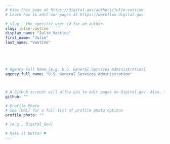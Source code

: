 ```yaml
---
# View this page at https://digital.gov/authors/julie-vastine
# Learn how to edit our pages at https://workflow.digital.gov

# slug — the specific user-id for an author.
slug: julie-vastine
display_name: "Julie Vastine"
first_name: "Julie"
last_name: "Vastine"





# Agency Full Name [e.g. U.S. General Services Administration]
agency_full_name: "U.S. General Services Administration"



# A GitHub account will allow you to edit pages on Digital.gov. Also, the image used in your GitHub account can be used to populate your digital.gov profile photo. Learn more about getting a Github account at [URL]
github: ""

# Profile Photo
# See [URL] for a full list of profile photo options
profile_photo: ""

# [e.g., Digital_Gov]

# Make it better ♥
---
```

